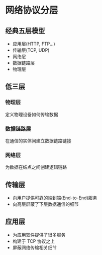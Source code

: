# 网络协议分层

## 经典五层模型

- 应用层(HTTP, FTP...)
- 传输层(TCP, UDP)
- 网络层
- 数据链路层
- 物理层

## 低三层

### 物理层

定义物理设备如何传输数据

### 数据链路层

在通信的实体间建立数据链路链接

### 网络层

为数据在结点之间创建逻辑链路

## 传输层

- 向用户提供可靠的端到端(End-to-End)服务
- 向高层屏蔽了下层数据通信的细节

## 应用层

- 为应用软件提供了很多服务
- 构建于 TCP 协议之上
- 屏蔽网络传输相关细节
